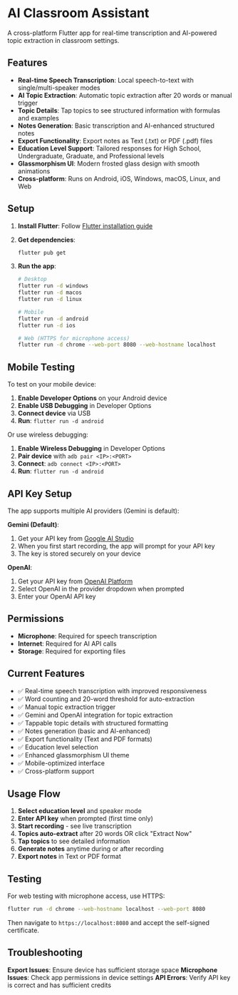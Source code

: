 # AI Classroom Assistant

A cross-platform Flutter app for real-time transcription and AI-powered topic extraction in classroom settings.

## Features

- **Real-time Speech Transcription**: Local speech-to-text with single/multi-speaker modes
- **AI Topic Extraction**: Automatic topic extraction after 20 words or manual trigger
- **Topic Details**: Tap topics to see structured information with formulas and examples
- **Notes Generation**: Basic transcription and AI-enhanced structured notes
- **Export Functionality**: Export notes as Text (.txt) or PDF (.pdf) files
- **Education Level Support**: Tailored responses for High School, Undergraduate, Graduate, and Professional levels
- **Glassmorphism UI**: Modern frosted glass design with smooth animations
- **Cross-platform**: Runs on Android, iOS, Windows, macOS, Linux, and Web

## Setup

1. **Install Flutter**: Follow [Flutter installation guide](https://flutter.dev/docs/get-started/install)

2. **Get dependencies**:
   ```bash
   flutter pub get
   ```

3. **Run the app**:
   ```bash
   # Desktop
   flutter run -d windows
   flutter run -d macos
   flutter run -d linux
   
   # Mobile
   flutter run -d android
   flutter run -d ios
   
   # Web (HTTPS for microphone access)
   flutter run -d chrome --web-port 8080 --web-hostname localhost
   ```

## Mobile Testing

To test on your mobile device:

1. **Enable Developer Options** on your Android device
2. **Enable USB Debugging** in Developer Options
3. **Connect device** via USB
4. **Run**: `flutter run -d android`

Or use wireless debugging:
1. **Enable Wireless Debugging** in Developer Options
2. **Pair device** with `adb pair <IP>:<PORT>`
3. **Connect**: `adb connect <IP>:<PORT>`
4. **Run**: `flutter run -d android`

## API Key Setup

The app supports multiple AI providers (Gemini is default):

**Gemini (Default)**:
1. Get your API key from [Google AI Studio](https://makersuite.google.com/app/apikey)
2. When you first start recording, the app will prompt for your API key
3. The key is stored securely on your device

**OpenAI**:
1. Get your API key from [OpenAI Platform](https://platform.openai.com/api-keys)
2. Select OpenAI in the provider dropdown when prompted
3. Enter your OpenAI API key

## Permissions

- **Microphone**: Required for speech transcription
- **Internet**: Required for AI API calls
- **Storage**: Required for exporting files

## Current Features

- ✅ Real-time speech transcription with improved responsiveness
- ✅ Word counting and 20-word threshold for auto-extraction
- ✅ Manual topic extraction trigger
- ✅ Gemini and OpenAI integration for topic extraction
- ✅ Tappable topic details with structured formatting
- ✅ Notes generation (basic and AI-enhanced)
- ✅ Export functionality (Text and PDF formats)
- ✅ Education level selection
- ✅ Enhanced glassmorphism UI theme
- ✅ Mobile-optimized interface
- ✅ Cross-platform support

## Usage Flow

1. **Select education level** and speaker mode
2. **Enter API key** when prompted (first time only)
3. **Start recording** - see live transcription
4. **Topics auto-extract** after 20 words OR click "Extract Now"
5. **Tap topics** to see detailed information
6. **Generate notes** anytime during or after recording
7. **Export notes** in Text or PDF format

## Testing

For web testing with microphone access, use HTTPS:
```bash
flutter run -d chrome --web-hostname localhost --web-port 8080
```

Then navigate to `https://localhost:8080` and accept the self-signed certificate.

## Troubleshooting

**Export Issues**: Ensure device has sufficient storage space
**Microphone Issues**: Check app permissions in device settings
**API Errors**: Verify API key is correct and has sufficient credits